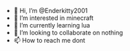 - 👋 Hi, I’m @Enderkitty2001
- 👀 I’m interested in minecraft
- 🌱 I’m currently learning lua
- 💞️ I’m looking to collaborate on nothing
- 📫 How to reach me dont

<!---
Enderkitty2001/Enderkitty2001 is a ✨ special ✨ repository because its `README.md` (this file) appears on your GitHub profile.
You can click the Preview link to take a look at your changes.
--->
